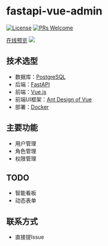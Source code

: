 # fastapi-vue-admin

[![License](https://img.shields.io/npm/l/package.json.svg?style=flat)](https://github.com/vueComponent/ant-design-vue-pro/blob/master/LICENSE)
[![PRs Welcome](https://img.shields.io/badge/PRs-welcome-brightgreen.svg?style=flat-square)](https://github.com/l2m2/fastapi-vue-admin)


[在线预览](http://8.142.66.90/)
![](misc/demo.png)

## 技术选型

- 数据库：[PostgreSQL](https://www.postgresql.org/) 
- 后端：[FastAPI](https://fastapi.tiangolo.com/zh/)
- 前端：[Vue.js](https://cn.vuejs.org/)
- 前端UI框架：[Ant Design of Vue](https://antdv.com/docs/vue/introduce-cn/)
- 部署：[Docker](https://www.docker.com/)
## 主要功能
- 用户管理
- 角色管理
- 权限管理

## TODO
- 智能看板
- 动态表单

## 联系方式

- 直接提Issue